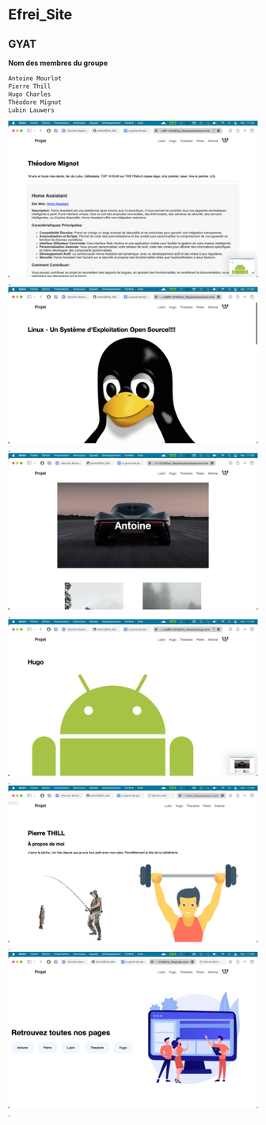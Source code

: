 # Efrei_Site

## GYAT

 **Nom des membres du groupe** 
```
Antoine Mourlot
Pierre Thill
Hugo Charles
Théodore Mignot
Lubin Lauwers 
```
!["Bozo"](images/ted.png "Ted").
!["Bozoo"](images/lubo.png "Lubo").
!["Bozooo"](images/antoine.png "Antoine").
!["Bozoooo"](images/hugo.png "Hugo").
!["Bozooooo"](images/pierre.png "Pierre").
!["Bozoooooo"](images/index.png "Index").
